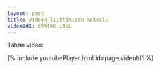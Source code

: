 ```yaml
---
layout: post
title: Videon liittämisen kokeilu
videoId1: o9WfmG-L9oU
---
```


Tähän video:

{% include youtubePlayer.html id=page.videoId1 %}
